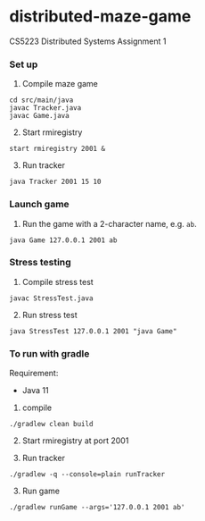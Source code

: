 # distributed-maze-game
CS5223 Distributed Systems Assignment 1


### Set up
1. Compile maze game
```
cd src/main/java
javac Tracker.java
javac Game.java
```

2. Start rmiregistry
```
start rmiregistry 2001 &
```

3. Run tracker
```
java Tracker 2001 15 10
```


### Launch game
1. Run the game with a 2-character name, e.g. `ab`.
```
java Game 127.0.0.1 2001 ab
```

### Stress testing
1. Compile stress test
```
javac StressTest.java
```

2. Run stress test
```
java StressTest 127.0.0.1 2001 "java Game"
```


### To run with gradle
Requirement:
- Java 11

1. compile
```
./gradlew clean build

```

2. Start rmiregistry at port 2001

3. Run tracker
```
./gradlew -q --console=plain runTracker
```

3. Run game
```
./gradlew runGame --args='127.0.0.1 2001 ab'

```
